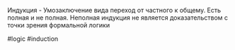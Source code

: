 Индукция - Умозаключение вида переход от частного к общему. Есть полная и не полная.
Неполная индукция не является доказательством с точки зрения формальной логики

#logic #induction